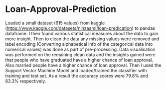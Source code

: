 # Loan-Approval-Prediction
Loaded a small dataset (615 values) from kaggle (https://www.kaggle.com/datasets/ninzaami/loan-predication) to pandas dataframe. I then found various statistical measures about the data to gain more insight. Then to clean the data any missing values were removed and label encoding (Converting alphabetical info of the categorical data into numerical values) was done as part of pre-processing. Data visualisation was performed on the remaining clean data and the insights gained were that people who have graduated have a higher chance of loan approval. Also married people have a higher chance of loan approval. Then I used the Support Vector Machine Model and loaded/trained the classifier with training and test set. As a result the accuracy scores were 79.8% and 83.3% respectively.
